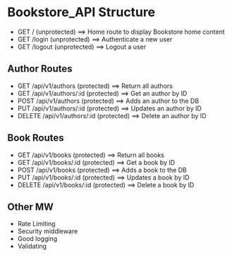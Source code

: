 # Bookstore_API Structure

- GET / (unprotected) ==> Home route to display Bookstore home content
- GET /login (unprotected) ==> Authenticate a new user
- GET /logout (unprotected) ==> Logout a user

## Author Routes
- GET /api/v1/authors (protected) ==> Return all authors
- GET /api/v1/authors/:id (protected) ==> Get an author by ID
- POST /api/v1/authors (protected) ==> Adds an author to the DB
- PUT /api/v1/authors/:id (protected) ==> Updates an author by ID
- DELETE /api/v1/authors/:id (protected) ==> Delete an author by ID

## Book Routes
- GET /api/v1/books (protected) ==> Return all books
- GET /api/v1/books/:id (protected) ==> Get a book by ID
- POST /api/v1/books (protected) ==> Adds a book to the DB
- PUT /api/v1/books/:id (protected) ==> Updates a book by ID
- DELETE /api/v1/books/:id (protected) ==> Delete a book by ID

## Other MW
- Rate Limiting
- Security middleware
- Good logging
- Validating